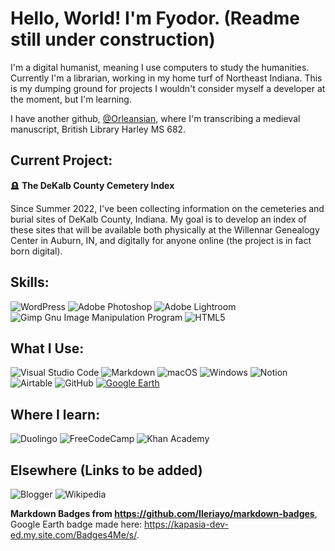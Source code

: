 # Hello, World! I'm Fyodor. (Readme still under construction)

I'm a digital humanist, meaning I use computers to study the humanities. Currently I'm a librarian, working in my home turf of Northeast Indiana. This is my dumping ground for projects I wouldn't consider myself a developer at the moment, but I'm learning.

I have another github, [@Orleansian](https://github.com/Orleansian "Orleansian"), where I'm transcribing a medieval manuscript, British Library Harley MS 682.

## Current Project:

:headstone: **The DeKalb County Cemetery Index**

Since Summer 2022, I've been collecting information on the cemeteries and burial sites of DeKalb County, Indiana. My goal is to develop an index of these sites that will be available both physically at the Willennar Genealogy Center in Auburn, IN, and digitally for anyone online (the project is in fact born digital).

## Skills:
![WordPress](https://img.shields.io/badge/WordPress-%23117AC9.svg?style=for-the-badge&logo=WordPress&logoColor=white)
![Adobe Photoshop](https://img.shields.io/badge/adobe%20photoshop-%2331A8FF.svg?style=for-the-badge&logo=adobe%20photoshop&logoColor=white)
![Adobe Lightroom](https://img.shields.io/badge/Adobe%20Lightroom-31A8FF.svg?style=for-the-badge&logo=Adobe%20Lightroom&logoColor=white)
![Gimp Gnu Image Manipulation Program](https://img.shields.io/badge/Gimp-657D8B?style=for-the-badge&logo=gimp&logoColor=FFFFFF)
![HTML5](https://img.shields.io/badge/html5-%23E34F26.svg?style=for-the-badge&logo=html5&logoColor=white)

## What I Use:
![Visual Studio Code](https://img.shields.io/badge/Visual%20Studio%20Code-0078d7.svg?style=for-the-badge&logo=visual-studio-code&logoColor=white)
![Markdown](https://img.shields.io/badge/markdown-%23000000.svg?style=for-the-badge&logo=markdown&logoColor=white)
![macOS](https://img.shields.io/badge/mac%20os-000000?style=for-the-badge&logo=macos&logoColor=F0F0F0)
![Windows](https://img.shields.io/badge/Windows-0078D6?style=for-the-badge&logo=windows&logoColor=white)
![Notion](https://img.shields.io/badge/Notion-%23000000.svg?style=for-the-badge&logo=notion&logoColor=white)
![Airtable](https://img.shields.io/badge/Airtable-18BFFF?style=for-the-badge&logo=Airtable&logoColor=white)
![GitHub](https://img.shields.io/badge/github-%23121011.svg?style=for-the-badge&logo=github&logoColor=white)
<a href='https://github.com/shivamkapasia0' target="_blank"><img alt='Google Earth' src='https://img.shields.io/badge/Google_Earth-100000?style=for-the-badge&logo=Google Earth&logoColor=white&labelColor=2c64dc&color=2c64dc'/></a>


## Where I learn:
![Duolingo](https://img.shields.io/badge/Duolingo-%234DC730.svg?style=for-the-badge&logo=Duolingo&logoColor=white)
![FreeCodeCamp](https://img.shields.io/badge/Freecodecamp-%23123.svg?&style=for-the-badge&logo=freecodecamp&logoColor=green)
![Khan Academy](https://img.shields.io/badge/KhanAcademy-%2314BF96.svg?style=for-the-badge&logo=KhanAcademy&logoColor=white)

## Elsewhere (Links to be added)
![Blogger](https://img.shields.io/badge/Blogger-FF5722?style=for-the-badge&logo=blogger&logoColor=white) 
 ![Wikipedia](https://img.shields.io/badge/Wikipedia-%23000000.svg?style=for-the-badge&logo=wikipedia&logoColor=white)
 
 **Markdown Badges from https://github.com/Ileriayo/markdown-badges**, Google Earth badge made here: https://kapasia-dev-ed.my.site.com/Badges4Me/s/.

